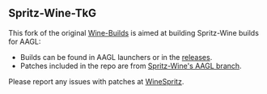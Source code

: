 ## Spritz-Wine-TkG

This fork of the original [Wine-Builds](https://github.com/Kron4ek/Wine-Builds) is aimed at building Spritz-Wine builds for AAGL:
- Builds can be found in AAGL launchers or in the [releases](https://github.com/NelloKudo/Wine-Builds/releases).
- Patches included in the repo are from [Spritz-Wine's AAGL branch](https://github.com/NelloKudo/WineSpritz/tree/aagl).

Please report any issues with patches at [WineSpritz](https://github.com/NelloKudo/WineSpritz).